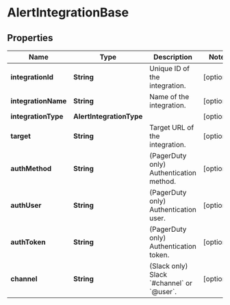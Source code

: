 

# AlertIntegrationBase


## Properties

| Name | Type | Description | Notes |
|------------ | ------------- | ------------- | -------------|
|**integrationId** | **String** | Unique ID of the integration. |  [optional] |
|**integrationName** | **String** | Name of the integration. |  [optional] |
|**integrationType** | **AlertIntegrationType** |  |  [optional] |
|**target** | **String** | Target URL of the integration. |  [optional] |
|**authMethod** | **String** | (PagerDuty only) Authentication method. |  [optional] |
|**authUser** | **String** | (PagerDuty only) Authentication user. |  [optional] |
|**authToken** | **String** | (PagerDuty only) Authentication token. |  [optional] |
|**channel** | **String** | (Slack only) Slack &#x60;#channel&#x60; or &#x60;@user&#x60;. |  [optional] |




